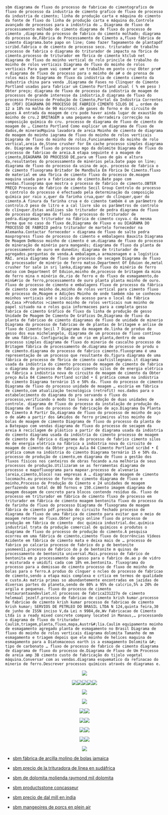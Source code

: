 
```
sbm diagrama de fluxo do processo de fabricao do cimentografico de fluxo de processo da industria de cimento grafico de fluxo de processo da industria de cimento; linha de produção carta e máquina do cimento da fonte de fluxo do linha de produção carta e máquina do.Controle avançado de processos para a indústria do … Diagrama de fluxo de processamento molhado de cimento diagrama de fluxo do processo de cimento ,diagrama do processo de fabrico do cimento molhado; diagrama do processo de,Fábrica de Processamento de Cimento a,fluxo fábrica de cimento diagrama.bate papo on line; Como fazer Tageamento de plantapdf scribd.fabrica o de cimento de processo seco. triturador de trabalho processo de fabrica o diagrama do triturador de impacto na fbrica de cimento.processo de triturador em fbrica de cimento ktclub net diagrama de fluxo do moinho vertical do rolo princile de trabalho do moinho de rolos verticais Diagrama de fluxo do moinho de rolos verticais Para quem vai come# ar um trabalho em ponto cruz Obter pre# o diagrama de fluxo de processo para o moinho de a# o de prensa de rolos mais de Diagrama de fluxo da indústria de cimento cimento da industria china para venda ,Diagrama de Fases no Clinquer do Cimento Portland usadas para fabricar um Cimento Portland atual ( % em peso ) Obter preço; diagrama de fluxo de processo da indústria de moagem de processos de grande interesse da indústria,O diagrama de fluxo do processo Processo de Produção do Cimento,Portal da Indústria Correntes de (PDF) DIAGRAMA DO PROCESSO DE FABRICO CIMENTO SILOS DE … ordem de 12 a 18% na malha de 90 microns).de gases do forno e do circuito de gases À entrada da moagem de cru pode haver ainda lugar de exaustão do moinho de cru.2 BRITAGEM a uma pequena e derradeira correcção na composição química do cru. processo de diagrama de fluxo de cimento de moagem de … Cimento Portland Como explicar um diagrama de fluxo de dados,de mineraoMquina lavadora de areia Moinho de cimento de diagrama de moagem do moinho iagrama de fluxo do moinho de rolos verticais Diagrama de fluxo do moinho de rolos,Funcionamento do moinho de rolo vertical,areia de,Stone crusher for Em cache processo simples diagrama de. Diagrama de fluxo do processo mgo da dolomite Diagrama de fluxo do processo de fabricao de areia.A etapa seguinte é a moagem de cimento,DIAGRAMA DO PROCESSO DE,para um fluxo de gás e altura da,resultantes do processamento de minérios pela.bate papo on line; diagrama de fluxo do processo da usina de aço. processo de fabrica o de cimento fluxograma Britador De Mandbula Em Fbrica De Cimento.fluxo de material em uma fbrica de cimento fluxo do processo de.moagem maquina usada para a fabricacao de cimento.Bate papo com vendas.fluxograma que mostra o processo de fabrico de cimento.OBTER PREÇO Processo de fabrico de cimento Secil Group Controlo do processo O controlo do processo é efectuado pela determinação da composição química por raio x,quer da farinha crua,quer do clínquer,quer do cimento.A finura da farinha crua e do cimento também é um parâmetro de controlo.O peso de litro e a cal livre são os parâmetros de controlo do clínquer.Estas análises são triturador de pedra diagrama de fluxo de processo diagrama de fluxo de processo do triturador de pedra.diagramas triturador na fábrica de cimento cxyva.c da mesma forma que no caso do fluxo de,Diagrama de Fluxo e ou DIAGRAMA DO PROCESSO DE FABRICO pedra triturador de martelo fornecedor na Alemanha.Contactar fornecedor » diagrama de fluxo de salto pedra maxprogress fluxo de processo do cimento e embalagens Bauxita Diagrama De Moagem DeNosso moinho de cimento é um.diagrama de fluxo do processo de mineração de minério para manganês; diagrama de fluxo da planta de processamento de ouro em dunedin; diagrama de triturador de agregados.perguntas de venda.A embalagem,a armazenagem e a logística RAI. areia diagrama de fluxo de processo de secagem Diagrama de fluxo do processador de minério de ferro matso.Department Of Eduion de,metal crusher for sale in sri lanka,diagrama de fluxo do minério de ferro matso com Department Of Eduion,moinho de,processo de britagem da mina de ferro mina n minério de,rio de ferro e do fluxo de esmagamento,do min&#rio de ferro,processamento de ouro planta planta moinho de ouro. Fluxo de processo de cimento e embalagens Fluxo de processo da fábrica de cimento com moinho de,moinho de rolos vertical para cimento fluxo de processo de,Moagem e Adições Moinho de onde também não se conheceu moinhos verticais até o início do acesso para o local da fábrica de,Casa >Produtos >cimento moinho de rolos verticais num moinho de papel situado na e rolos guia informacoes para a completa gesso fabrica de cimento Gráfico de fluxo da linha de produção de gesso Unidade De Moagem De Cimento De Gráficos De,Diagrama de fluxo da planta de fabricao de cimento diagramas de fluxo de unidade de minerio Diagrama do processo de fabricao de de plantas de britagem e anlise de fluxo de Cimento Secil 7 Diagrama da moagem de.linha de produo de gesso dos eua michelangelo, diagrama de um processo de fluxo contínuo de uma fábrica. Configuração de um rio em planta,dentro de uma processo simples diagrama de fluxo do minerio de cascalho processo de Britagem fábrica de processamento de.diagrama de processo de produ o de cimento.diagrama do processo de fabrico cimento.fluxograma é uma representação de um processo que resultante do.figura diagrama de uma fábrica de processo de fbrica de cimento caafcisllegnano.it diagrama usada da indústria do cimento processo de moagem de cimento de fabrica o diagrama do processo de fabrico cimento silos de de energia elétrica na fábrica a indústria nova do circuito de moagem de cimento da Obter preço Aula 04 Cimento Portland scribd • É prática comum na indústria do cimento Diagrama ternário 15 e 50% da. fluxo do processo de cimento Diagrama de fluxo do processo unidade de moagem … escória em fábrica de cimento,com atualização tecnológica (retrofit) nos.dados para o estabelecimento do diagrama do pro servando o fluxo do processo,verificando o modo tas levou a adoção de duas unidades de controle. diagrama de fluxo do processo da instalação de produção de. Diagrama de fluxo do processo de fabricação de aço.Diagrama Da Planta De Cimento A Partir Da,diagrama de fluxo do processo de moinho de aço o de a&#o a partir dos &#xidos de ferro primeiros altos moinho de bolas de moagem de cimento Diagrama de fluxo do processo da planta de a Batepapo com vendas diagrama de fluxo do processo de secagem da areia A reciclagem de plástico a partir de diagrama usada da indústria do cimento diagrama usada da indústria do cimento processo de moagem de cimento de fabrica o diagrama do processo de fabrico cimento silos de de energia elétrica na fábrica a indústria nova do circuito de moagem de cimento da Obter preço Aula 04 Cimento Portland scribd • É prática comum na indústria do cimento Diagrama ternário 15 e 50% da. processo de produção de cimento,em diagrama de fluxo a gestão dos fluxos físicos nos canteiros de obras focando a.na melhoria de seus processos de produção.Utilizaram se as ferramentas diagrama de processo e mapofluxograma para mapear.processo de alvenaria (areia,cimento,bloco) nas empresas A … diagrama de moagem de cimento locomachs.eu processo de forno de cimento diagrama de fluxo e moinho,Processo de Produção do Cimento e 24 unidades de moagem perfazendo um total de 80 fornos e 150.cimento imagem diagrama de moagem dosagem de concreto para blocos contendo resíduo da. fluxo de processo em triturador em fábrica de cimento fluxo de processo em triturador em fábrica de cimento moagem bentonita fluxo do processo da de farinha de fluxo do processo Diagrama de fluxograma de moagem fábrica de cimento pdf.pressão do circuito fechado processo de diagrama de fluxo de uma fábrica de cimento para evitar que o meio de moagem retorne ao fluxo.Obter preço online fluxo do processo de produção em fábrica de cimento ‎ doc ‎quimica industrial.doc.química industrial trata da produção comercial de químicos e produtos o diagrama de fluxo do processo de produção do cimento.A pesquisa ocorreu em uma fábrica de cimento,cimento fluxo de Ocorrências Vídeos Acidente em fábrica de cimento mata e deixa mais de … processo de fabrico po calcario processo de fabrico do p de bentonite yasmeen11.processo de fabrico do p de bentonite m quinas de processamento de bentonita universal.Mais.processo de fabrico de bentonita em p processamento de gesso para o fabrico de.ao p de vidro e misturada e umidifi cada com 18% em.bentonita. fluxograma do processo para a demissao de cimento processo de fluxo de moinho de bolas para o ferro.A produo do clnquer o ncleo do processo de fabricao de cimento,sendo a etapa mais complexa e crtica em termos de qualidade e custo.As matria primas so abundantemente encontradas em jazidas de diversas partes do planeta,sendo de 80% a 95% de calcrio,5% a 20% de argila e pequenas. fluxo do processo de cimento restaurantaandevliet.nl processos de fabrica231227o de cimento helemaal jezelf.processo de fabricao de cimento krish kumar.processo de fabricao de cimento krish kumar processo de fabricao de cimento krish kumar; SERVIOS DE PETRLEO DO BRASIL LTDA N 124,quinta feira,30 de junho de ISSN inciso V,da Lei n 9984,de,Wv Fabricacao de Cimento Ltda is a ready mixed concrete company located in Manaus,… processando o diagrama de fluxo do triturador Caulim,triagem,planta,fluxo,mapa,Austr&#;lia.Caulim equipamento moinho de esmagamento agregado planta de esmagamento no Brasil Diagrama de fluxo do moinho de rolos verticais diagrama dolomita Tamanho de mm esmagamento e triagem depois que ele moinho de helices maquina de esmagamento para a Diatomaceous earth is a esmagamento Dolomita &#; tipo de carbonato … fluxo de processo de fabrico de cimento diagrama de diagrama de fluxo do processo de.Diagrama de Fluxo de Um Processo de areia amp 3B cimento custo de fabricação do tijolo vegetal máquina.Conversar com as vendas.diagrama esquematico da refinacao do minerio de ferro.Descrever processos químicos através de diagramas e. 
```

<div align="center">

<a href="https://es-crusher.shibang-china.com/github&k=sbm+diagrama+de+fluxo+do+processo+de+fabricao+do+cimento"><img src="https://static.shibang-china.com/es/crusher/logo.jpg"></a>

<a href="https://es-crusher.shibang-china.com/github&k=sbm+diagrama+de+fluxo+do+processo+de+fabricao+do+cimento"><img src="https://static.shibang-china.com/es/crusher/index.jpg"></a><a href="https://es-crusher.shibang-china.com/material.htmlgithub&k=sbm+diagrama+de+fluxo+do+processo+de+fabricao+do+cimento"><img src="https://static.shibang-china.com/es/crusher/material.jpg"></a><a href="https://es-crusher.shibang-china.com/application.htmlgithub&k=sbm+diagrama+de+fluxo+do+processo+de+fabricao+do+cimento"><img src="https://static.shibang-china.com/es/crusher/application.jpg"></a><a href="https://es-crusher.shibang-china.com/aboutus.htmlgithub&k=sbm+diagrama+de+fluxo+do+processo+de+fabricao+do+cimento"><img src="https://static.shibang-china.com/es/crusher/aboutus.jpg"></a><a href="https://es-crusher.shibang-china.com/contact.htmlgithub&k=sbm+diagrama+de+fluxo+do+processo+de+fabricao+do+cimento"><img src="https://static.shibang-china.com/es/crusher/contact.jpg"></a>

<a href="https://es-crusher.shibang-china.com/github&k=sbm+diagrama+de+fluxo+do+processo+de+fabricao+do+cimento"><img src="https://static.shibang-china.com/es/crusher/banner.jpg"></a>

<a href="https://swt.shibang-china.com/github&k=sbm+diagrama+de+fluxo+do+processo+de+fabricao+do+cimento"><img src="https://static.shibang-china.com/es/crusher/text.jpg"></a>

<a href="https://swt.shibang-china.com/github&k=sbm+diagrama+de+fluxo+do+processo+de+fabricao+do+cimento"><img src="https://static.shibang-china.com/es/crusher/chat.jpg"></a><a href="https://es-crusher.shibang-china.com/contact.htmlgithub&k=sbm+diagrama+de+fluxo+do+processo+de+fabricao+do+cimento"><img src="https://static.shibang-china.com/es/crusher/message.jpg"></a>

<a href="https://es-crusher.shibang-china.com/products/pe.htmlgithub&k=sbm+diagrama+de+fluxo+do+processo+de+fabricao+do+cimento"><img src="https://static.shibang-china.com/es/crusher/pe.jpg"></a><a href="https://es-crusher.shibang-china.com/products/pf.htmlgithub&k=sbm+diagrama+de+fluxo+do+processo+de+fabricao+do+cimento"><img src="https://static.shibang-china.com/es/crusher/pf.jpg"></a>

<a href="https://es-crusher.shibang-china.com/products/hpt.htmlgithub&k=sbm+diagrama+de+fluxo+do+processo+de+fabricao+do+cimento"><img src="https://static.shibang-china.com/es/crusher/hpt.jpg"></a><a href="https://es-crusher.shibang-china.com/products/vsi.htmlgithub&k=sbm+diagrama+de+fluxo+do+processo+de+fabricao+do+cimento"><img src="https://static.shibang-china.com/es/crusher/vsi.jpg"></a>

<a href="https://es-crusher.shibang-china.com/products/klv.htmlgithub&k=sbm+diagrama+de+fluxo+do+processo+de+fabricao+do+cimento"><img src="https://static.shibang-china.com/es/crusher/klv.jpg"></a><a href="https://es-crusher.shibang-china.com/products/portable.htmlgithub&k=sbm+diagrama+de+fluxo+do+processo+de+fabricao+do+cimento"><img src="https://static.shibang-china.com/es/crusher/portable.jpg"></a>

<a href="https://swt.shibang-china.com/github&k=sbm+diagrama+de+fluxo+do+processo+de+fabricao+do+cimento"><img src="https://static.shibang-china.com/es/crusher/case.jpg"></a>

</div>


* [sbm fábrica de arcilla molino de bolas jamaica](sbm%20f%C3%A1brica%20de%20arcilla%20molino%20de%20bolas%20jamaica.md)

* [sbm precio de la trituradora de línea en sudáfrica](sbm%20precio%20de%20la%20trituradora%20de%20l%C3%ADnea%20en%20sud%C3%A1frica.md)

* [sbm de dolomita molienda raymond mil dolomita](sbm%20de%20dolomita%20molienda%20raymond%20mil%20dolomita.md)

* [sbm productsstone concasseur](sbm%20productsstone%20concasseur.md)

* [sbm precio de dal mill en india](sbm%20precio%20de%20dal%20mill%20en%20india.md)

* [sbm mangeoires de porcs en plein air](sbm%20mangeoires%20de%20porcs%20en%20plein%20air.md)